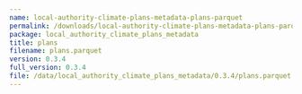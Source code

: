 ```yaml
---
name: local-authority-climate-plans-metadata-plans-parquet
permalink: /downloads/local-authority-climate-plans-metadata-plans-parquet/0_3_4
package: local_authority_climate_plans_metadata
title: plans
filename: plans.parquet
version: 0.3.4
full_version: 0.3.4
file: /data/local_authority_climate_plans_metadata/0.3.4/plans.parquet
---
```


